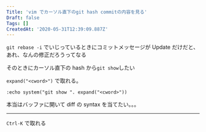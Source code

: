 ```yaml
---
Title: 'vim でカーソル直下のgit hash commitの内容を見る'
Draft: false
Tags: []
CreatedAt: '2020-05-31T12:39:09.887Z'
---
```


`git rebase -i` でいじっているときにコミットメッセージが Update だけだと、あれ、なんの修正だろうってなる

そのときにカーソル直下の hash から`git show`したい

<!--more-->

`expand("<cword>")` で取れる。

`:echo system("git show ". expand("<cword>"))`

本当はバッファに開いて diff の syntax を当てたい。。。

---

`Ctrl-K` で取れる
